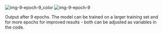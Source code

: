 ![img-9-epoch-9_color](https://user-images.githubusercontent.com/85087548/183940645-b5aeae5c-819a-4c02-8e83-0b1cad153942.jpg)
![img-9-epoch-9](https://user-images.githubusercontent.com/85087548/183940668-10152ef2-41a6-4768-80f4-e4b276baa70e.jpg)

Output after 9 epochs. The model can be trained on a larger training set and for more epochs for improved results - both can be adjusted as variables in the code.


